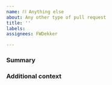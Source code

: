 ```yaml
---
name: ⛙ Anything else
about: Any other type of pull request
title: ''
labels:
assignees: FWDekker

---
```


### Summary
<!-- Provide a general description of the code changes in your pull request. If your pull request is related to an issue, please tag it here. -->

### Additional context
<!-- If there's anything else that's important or relevant to your pull request, mention that here. This could include screenshots or questions about things you weren't sure about.

If your pull request affects documentation or any non-code changes, please check the [contribution guidelines](https://github.com/FWDekker/intellij-randomness/.github/CONTRIBUTING.md).

Thanks for contributing to Randomness! -->

